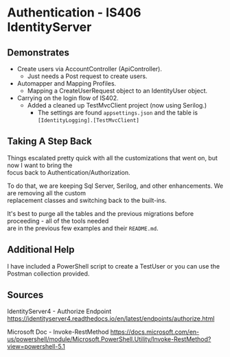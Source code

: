 # Authentication - IS406 IdentityServer

## Demonstrates

 * Create users via AccountController (ApiController).  
   * Just needs a Post request to create users.  
 * Automapper and Mapping Profiles.
   * Mapping a CreateUserRequest object to an IdentityUser object.  
 * Carrying on the login flow of IS402.  
   * Added a cleaned up TestMvcClient project (now using Serilog.)  
     * The settings are found `appsettings.json` and the table is `[IdentityLogging].[TestMvcClient]`  

## Taking A Step Back
Things escalated pretty quick with all the customizations that went on, but now I want to bring the  
focus back to Authentication/Authorization.  

To do that, we are keeping Sql Server, Serilog, and other enhancements. We are removing all the custom  
replacement classes and switching back to the built-ins.  

It's best to purge all the tables and the previous migrations before proceeding - all of the tools needed  
are in the previous few examples and their `README.md`.  

## Additional Help
I have included a PowerShell script to create a TestUser or you can use the Postman collection provided.  

## Sources

IdentityServer4 - Authorize Endpoint  
https://identityserver4.readthedocs.io/en/latest/endpoints/authorize.html  

Microsoft Doc - Invoke-RestMethod
https://docs.microsoft.com/en-us/powershell/module/Microsoft.PowerShell.Utility/Invoke-RestMethod?view=powershell-5.1  